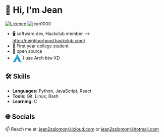 # 👋 Hi, I'm Jean 
[![Licence](https://hackatime-badge.hackclub.com/U0811ME6L0J/HabitTracker)](./LICENSE) 
<img src="https://komarev.com/ghpvc/?username=jean1000levrai&label=Profile%20views&color=0e75b6&style=flat" alt="jean1000" />

 - 🖥 software dev, Hackclub member --> http://neighborhood.hackclub.com/
 - 💼 First year college student
 - 💜 open source
 - [<img src="https://raw.githubusercontent.com/Jean1000levrai/Jean1000levrai/main/assets/arch.svg" height="30em" align="center" alt="Arch Linux Logo" title="Arch Linux Logo"/>](https://archlinux.org/)
I use Arch btw XD

## 🛠️ Skills

- **Languages:** Python, JavaScript, React
- **Tools:** Git, Linux, Bash
- **Learning:** C

## 🌐 Socials

📫 Reach me at: [jean2salomon@icloud.com](mailto:jean2salomon@icloud.com) or [jean2salomon@hotmail.com](mailto:jean2salomon@hotmail.com)
